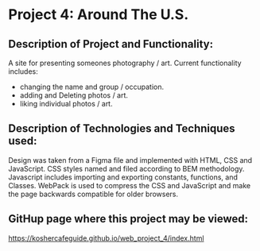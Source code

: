 # Project 4: Around The U.S.

## Description of Project and Functionality:
A site for presenting someones photography / art.
Current functionality includes:
 - changing the name and group / occupation. 
 - adding and Deleting photos / art. 
 - liking individual photos / art.

## Description of Technologies and Techniques used:
Design was taken from a Figma file and implemented with HTML, CSS and JavaScript.
CSS styles named and filed according to BEM methodology.
Javascript includes importing and exporting constants, functions, and Classes. WebPack is used to compress the CSS and JavaScript and make the page backwards compatible for older browsers.

## GitHup page where this project may be viewed:
https://koshercafeguide.github.io/web_project_4/index.html
